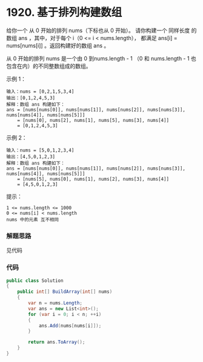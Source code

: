 
# 1920. 基于排列构建数组
给你一个 从 0 开始的排列 nums（下标也从 0 开始）。
请你构建一个 同样长度 的数组 ans ，其中，对于每个 i（0 <= i < nums.length），
都满足 ans[i] = nums[nums[i]] 。返回构建好的数组 ans 。

从 0 开始的排列 nums 是一个由 0 到nums.length - 1
（0 和 nums.length - 1 也包含在内）的不同整数组成的数组。



示例 1：
```
输入：nums = [0,2,1,5,3,4]
输出：[0,1,2,4,5,3]
解释：数组 ans 构建如下：
ans = [nums[nums[0]], nums[nums[1]], nums[nums[2]], nums[nums[3]], nums[nums[4]], nums[nums[5]]]
    = [nums[0], nums[2], nums[1], nums[5], nums[3], nums[4]]
    = [0,1,2,4,5,3]
```   
示例 2：
```
输入：nums = [5,0,1,2,3,4]
输出：[4,5,0,1,2,3]
解释：数组 ans 构建如下：
ans = [nums[nums[0]], nums[nums[1]], nums[nums[2]], nums[nums[3]], nums[nums[4]], nums[nums[5]]]
    = [nums[5], nums[0], nums[1], nums[2], nums[3], nums[4]]
    = [4,5,0,1,2,3]
```

提示：
```
1 <= nums.length <= 1000
0 <= nums[i] < nums.length
nums 中的元素 互不相同
```

### 解题思路
见代码

### 代码

```csharp
public class Solution
{
    public int[] BuildArray(int[] nums)
    {
        var n = nums.Length;
        var ans = new List<int>();
        for (var i = 0; i < n; ++i)
        {
            ans.Add(nums[nums[i]]);
        }

        return ans.ToArray();
    }
}
```
